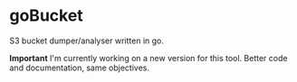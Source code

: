 # goBucket
S3 bucket dumper/analyser written in go.


**Important** I'm currently working on a new version for this tool. Better code and documentation, same objectives.
